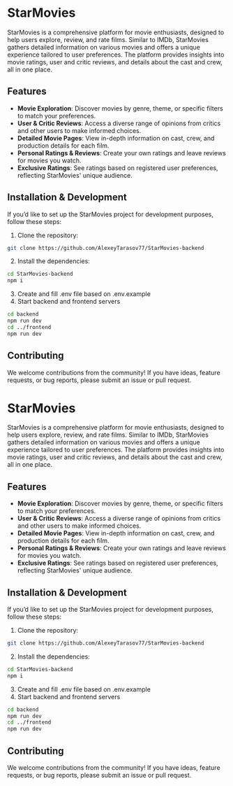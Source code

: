 # StarMovies

StarMovies is a comprehensive platform for movie enthusiasts, designed to help users explore, review, and rate films. Similar to IMDb, StarMovies gathers detailed information on various movies and offers a unique experience tailored to user preferences. The platform provides insights into movie ratings, user and critic reviews, and details about the cast and crew, all in one place.

## Features

- **Movie Exploration**: Discover movies by genre, theme, or specific filters to match your preferences.
- **User & Critic Reviews**: Access a diverse range of opinions from critics and other users to make informed choices.
- **Detailed Movie Pages**: View in-depth information on cast, crew, and production details for each film.
- **Personal Ratings & Reviews**: Create your own ratings and leave reviews for movies you watch.
- **Exclusive Ratings**: See ratings based on registered user preferences, reflecting StarMovies' unique audience.

## Installation & Development

If you’d like to set up the StarMovies project for development purposes, follow these steps:

1. Clone the repository:

```bash
git clone https://github.com/AlexeyTarasov77/StarMovies-backend
```

2. Install the dependencies:

```bash
cd StarMovies-backend
npm i
```

3. Create and fill .env file based on .env.example
4. Start backend and frontend servers

```bash
cd backend
npm run dev
cd ../frontend
npm run dev
```

## Contributing

We welcome contributions from the community! If you have ideas, feature requests, or bug reports, please submit an issue or pull request.

# StarMovies

StarMovies is a comprehensive platform for movie enthusiasts, designed to help users explore, review, and rate films. Similar to IMDb, StarMovies gathers detailed information on various movies and offers a unique experience tailored to user preferences. The platform provides insights into movie ratings, user and critic reviews, and details about the cast and crew, all in one place.

## Features

- **Movie Exploration**: Discover movies by genre, theme, or specific filters to match your preferences.
- **User & Critic Reviews**: Access a diverse range of opinions from critics and other users to make informed choices.
- **Detailed Movie Pages**: View in-depth information on cast, crew, and production details for each film.
- **Personal Ratings & Reviews**: Create your own ratings and leave reviews for movies you watch.
- **Exclusive Ratings**: See ratings based on registered user preferences, reflecting StarMovies' unique audience.

## Installation & Development

If you’d like to set up the StarMovies project for development purposes, follow these steps:

1. Clone the repository:

```bash
git clone https://github.com/AlexeyTarasov77/StarMovies-backend
```

2. Install the dependencies:

```bash
cd StarMovies-backend
npm i
```

3. Create and fill .env file based on .env.example
4. Start backend and frontend servers

```bash
cd backend
npm run dev
cd ../frontend
npm run dev
```

## Contributing

We welcome contributions from the community! If you have ideas, feature requests, or bug reports, please submit an issue or pull request.
